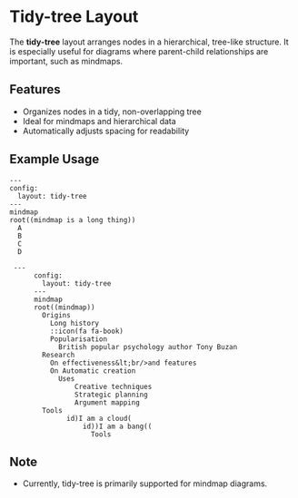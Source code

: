 # Tidy-tree Layout

The **tidy-tree** layout arranges nodes in a hierarchical, tree-like structure. It is especially useful for diagrams where parent-child relationships are important, such as mindmaps.

## Features

- Organizes nodes in a tidy, non-overlapping tree
- Ideal for mindmaps and hierarchical data
- Automatically adjusts spacing for readability

## Example Usage

```
---
config:
  layout: tidy-tree
---
mindmap
root((mindmap is a long thing))
  A
  B
  C
  D
```

```
 ---
      config:
        layout: tidy-tree
      ---
      mindmap
      root((mindmap))
        Origins
          Long history
          ::icon(fa fa-book)
          Popularisation
            British popular psychology author Tony Buzan
        Research
          On effectiveness&lt;br/>and features
          On Automatic creation
            Uses
                Creative techniques
                Strategic planning
                Argument mapping
        Tools
              id)I am a cloud(
                  id))I am a bang((
                    Tools
```

## Note

- Currently, tidy-tree is primarily supported for mindmap diagrams.
